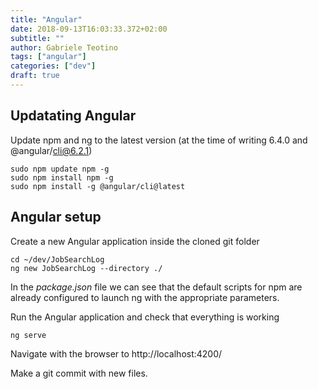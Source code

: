 ```yaml
---
title: "Angular"
date: 2018-09-13T16:03:33.372+02:00
subtitle: ""
author: Gabriele Teotino
tags: ["angular"]
categories: ["dev"]
draft: true
---
```


<!--more-->

## Updatating Angular

Update npm and ng to the latest version (at the time of writing 6.4.0 and @angular/cli@6.2.1)

```shell
sudo npm update npm -g
sudo npm install npm -g
sudo npm install -g @angular/cli@latest
```

## Angular setup
Create a new Angular application inside the cloned git folder

```shell
cd ~/dev/JobSearchLog
ng new JobSearchLog --directory ./
```

In the *package.json* file we can see that the default scripts for npm are already configured to launch ng with the appropriate parameters.

Run the Angular application and check that everything is working

```shell
ng serve
```

Navigate with the browser to http://localhost:4200/

Make a git commit with new files.
